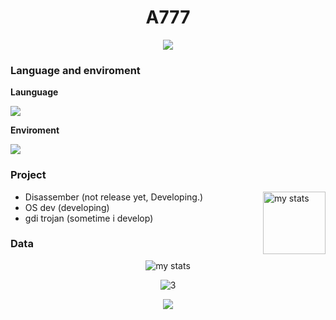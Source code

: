 <h1 align="center">A777</h1>
<p align="center"><img src="https://raw.githubusercontent.com/Athree7/Athree7/refs/heads/main/b.png"></img></p>

### Language and enviroment
**Launguage**

[![](https://skillicons.dev/icons?i=cs,c,cpp,html,javascript,python)](https://skillicons.dev)

**Enviroment**

[![](https://skillicons.dev/icons?i=rider,cmake,vscode,github,windows,visualstudio,kali,linux,ubuntu,clion,blender)](https://skillicons.dev)
### Project
<img alt="my stats" align="right" height="100px" src="https://github-readme-stats.vercel.app/api?username=Athree7&hide=stars,issues&show_icons=true&border_radius=4.5&theme=radical&count_private=true&include_all_commits=true"></img>
- Disassember (not release yet, Developing.)
- OS dev (developing)
- gdi trojan (sometime i develop)

### Data
<p align="center">
<img alt="my stats" src="https://github-profile-trophy.vercel.app/?username=Athree7&theme=onedark&row=1&no-frame=true"></img>
</p>
<p align="center">
<img alt="3" src="https://github-readme-stats.vercel.app/api/top-langs/?username=Athree7&layout=compact&hide=makefile&theme=radical&count_private=true)](https://github.com/anuraghazra/github-readme-stats">
</p>
<p align="center"><img align="center" src="https://profile-counter.glitch.me/{KTxXxX0828}/count.svg" /></p> 
